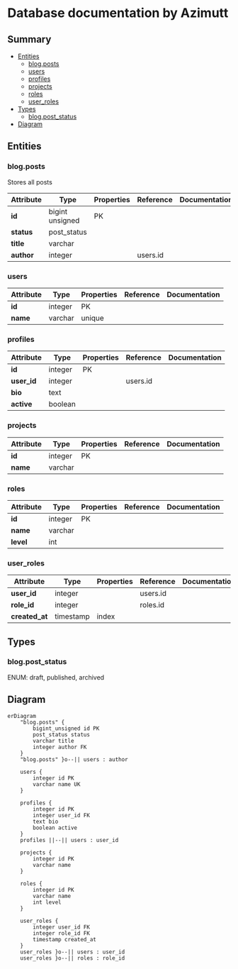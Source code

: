 # Database documentation by Azimutt

## Summary

- [Entities](#entities)
  - [blog.posts](#blogposts)
  - [users](#users)
  - [profiles](#profiles)
  - [projects](#projects)
  - [roles](#roles)
  - [user_roles](#userroles)
- [Types](#types)
  - [blog.post_status](#blogpoststatus)
- [Diagram](#diagram)

## Entities

### blog.posts

Stores all posts

| Attribute  | Type            | Properties | Reference | Documentation |
|------------|-----------------|------------|-----------|---------------|
| **id**     | bigint unsigned | PK         |           |               |
| **status** | post_status     |            |           |               |
| **title**  | varchar         |            |           |               |
| **author** | integer         |            | users.id  |               |

### users

| Attribute | Type    | Properties | Reference | Documentation |
|-----------|---------|------------|-----------|---------------|
| **id**    | integer | PK         |           |               |
| **name**  | varchar | unique     |           |               |

### profiles

| Attribute   | Type    | Properties | Reference | Documentation |
|-------------|---------|------------|-----------|---------------|
| **id**      | integer | PK         |           |               |
| **user_id** | integer |            | users.id  |               |
| **bio**     | text    |            |           |               |
| **active**  | boolean |            |           |               |

### projects

| Attribute | Type    | Properties | Reference | Documentation |
|-----------|---------|------------|-----------|---------------|
| **id**    | integer | PK         |           |               |
| **name**  | varchar |            |           |               |

### roles

| Attribute | Type    | Properties | Reference | Documentation |
|-----------|---------|------------|-----------|---------------|
| **id**    | integer | PK         |           |               |
| **name**  | varchar |            |           |               |
| **level** | int     |            |           |               |

### user_roles

| Attribute      | Type      | Properties | Reference | Documentation |
|----------------|-----------|------------|-----------|---------------|
| **user_id**    | integer   |            | users.id  |               |
| **role_id**    | integer   |            | roles.id  |               |
| **created_at** | timestamp | index      |           |               |

## Types

### blog.post_status

ENUM: draft, published, archived

## Diagram

```mermaid
erDiagram
    "blog.posts" {
        bigint_unsigned id PK
        post_status status
        varchar title
        integer author FK
    }
    "blog.posts" }o--|| users : author

    users {
        integer id PK
        varchar name UK
    }

    profiles {
        integer id PK
        integer user_id FK
        text bio
        boolean active
    }
    profiles ||--|| users : user_id

    projects {
        integer id PK
        varchar name
    }

    roles {
        integer id PK
        varchar name
        int level
    }

    user_roles {
        integer user_id FK
        integer role_id FK
        timestamp created_at
    }
    user_roles }o--|| users : user_id
    user_roles }o--|| roles : role_id
```
